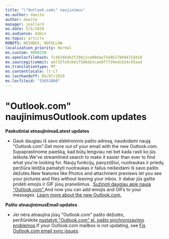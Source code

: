 ```yaml
---
title: "\"Outlook.com\" naujinimus"
ms.author: daeite
author: daeite
manager: joallard
ms.date: 5/6/2019
ms.audience: Admin
ms.topic: article
ROBOTS: NOINDEX, NOFOLLOW
localization_priority: Normal
ms.custom: 9000250
ms.openlocfilehash: fc463464b3f29dc2ce98dae75e9b17849471d410
ms.sourcegitcommit: eb715fe9cb01f50bde3cae0f7739edcb24c95aad
ms.translationtype: MT
ms.contentlocale: lt-LT
ms.lasthandoff: 05/07/2019
ms.locfileid: "33653860"
---
```

# <a name="outlookcom-updates"></a><span data-ttu-id="7c9cf-102">"Outlook.com" naujinimus</span><span class="sxs-lookup"><span data-stu-id="7c9cf-102">Outlook.com updates</span></span>

<span data-ttu-id="7c9cf-103">**Paskutiniai atnaujinimai**</span><span class="sxs-lookup"><span data-stu-id="7c9cf-103">**Latest updates**</span></span>

- <span data-ttu-id="7c9cf-104">Gauk daugiau iš savo elektroninio pašto adresą, naudodami naują "Outlook.com".</span><span class="sxs-lookup"><span data-stu-id="7c9cf-104">Get more out of your email with the new Outlook.com.</span></span> <span data-ttu-id="7c9cf-105">Supaprastinome paiešką, kad būtų lengviau nei bet kada rasti ko jūs ieškote.</span><span class="sxs-lookup"><span data-stu-id="7c9cf-105">We've streamlined search to make it easier than ever to find what you're looking for.</span></span> <span data-ttu-id="7c9cf-106">Naujų funkcijų, pavyzdžiui, nuotraukas ir priedų peržiūra leidžia pamatyti nuotraukas ir failus neišeidami iš savo pašto dėžutės.</span><span class="sxs-lookup"><span data-stu-id="7c9cf-106">New features like Photos and attachment previews let you see your pictures and files without leaving your inbox.</span></span> <span data-ttu-id="7c9cf-107">Ir dabar jūs galite pridėti emojis ir GIF jūsų pranešimus.  [Sužinoti daugiau apie naują "Outlook.com".](https://support.office.com/article/40676ad0-c831-45ac-a023-5be633be798d)</span><span class="sxs-lookup"><span data-stu-id="7c9cf-107">And now you can add emojis and GIFs to your messages. [Learn more about the new Outlook.com.](https://support.office.com/article/40676ad0-c831-45ac-a023-5be633be798d)</span></span>

<span data-ttu-id="7c9cf-108">**Pašto atnaujinimus**</span><span class="sxs-lookup"><span data-stu-id="7c9cf-108">**Email updates**</span></span>

- <span data-ttu-id="7c9cf-109">Jei nėra atnaujina jūsų "Outlook.com" pašto dėžutės, peržiūrėkite [nustatyti "Outlook.com" el. pašto sinchronizavimo problemos](https://support.office.com/article/d39e3341-8d79-4bf1-b3c7-ded602233642).</span><span class="sxs-lookup"><span data-stu-id="7c9cf-109">If your Outlook.com mailbox is not updating, see [Fix Outlook.com email sync issues](https://support.office.com/article/d39e3341-8d79-4bf1-b3c7-ded602233642).</span></span>